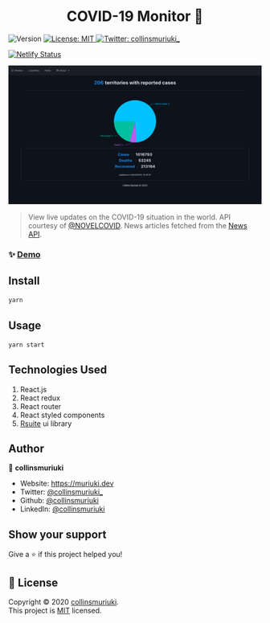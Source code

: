 <h1 align="center">COVID-19 Monitor 🦠</h1>
<p>
  <img alt="Version" src="https://img.shields.io/badge/version-0.1.0-blue.svg?cacheSeconds=2592000" />
  <a href="LICENSE" target="_blank">
    <img alt="License: MIT" src="https://img.shields.io/badge/License-MIT-yellow.svg" />
  </a>
  <a href="https://twitter.com/collinsmuriuki_" target="_blank">
    <img alt="Twitter: collinsmuriuki_" src="https://img.shields.io/twitter/follow/collinsmuriuki_.svg?style=social" />
  </a>
</p>

[![Netlify Status](https://api.netlify.com/api/v1/badges/038a355b-106e-447d-8247-59f2adb15a68/deploy-status)](https://app.netlify.com/sites/covid19monitorapp/deploys)

<img alt="Screenshot" src="src/assets/screenshot.png" />

> View live updates on the COVID-19 situation in the world. API courtesy of [@NOVELCOVID](https://github.com/NovelCOVID/API). News articles fetched from the [News API](https://newsapi.org/).

### ✨ [Demo](https://covid19monitorapp.netlify.com/)

## Install

```sh
yarn
```

## Usage

```sh
yarn start
```

## Technologies Used
1. React.js
2. React redux
3. React router
4. React styled components
5. [Rsuite](https://rsuitejs.com/en/) ui library

## Author

👤 **collinsmuriuki**

* Website: https://muriuki.dev
* Twitter: [@collinsmuriuki_](https://twitter.com/collinsmuriuki_)
* Github: [@collinsmuriuki](https://github.com/collinsmuriuki)
* LinkedIn: [@collinsmuriuki](https://linkedin.com/in/collinsmuriuki)

## Show your support

Give a ⭐️ if this project helped you!

## 📝 License

Copyright © 2020 [collinsmuriuki](https://github.com/collinsmuriuki).<br />
This project is [MIT](LICENSE) licensed.